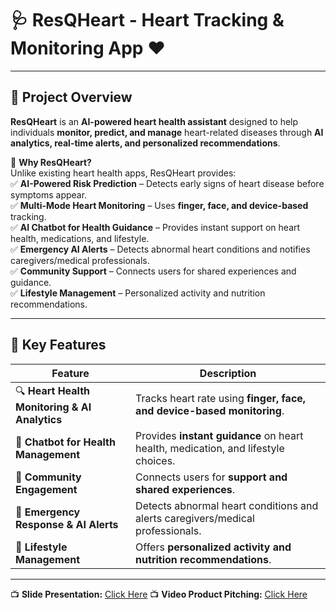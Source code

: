 # 🩺 ResQHeart - Heart Tracking & Monitoring App ❤️

---

## 🎯 **Project Overview**
**ResQHeart** is an **AI-powered heart health assistant** designed to help individuals **monitor, predict, and manage** heart-related diseases through **AI analytics, real-time alerts, and personalized recommendations**.  

🔹 **Why ResQHeart?**  
Unlike existing heart health apps, ResQHeart provides:  
✅ **AI-Powered Risk Prediction** – Detects early signs of heart disease before symptoms appear.  
✅ **Multi-Mode Heart Monitoring** – Uses **finger, face, and device-based** tracking.  
✅ **AI Chatbot for Health Guidance** – Provides instant support on heart health, medications, and lifestyle.  
✅ **Emergency AI Alerts** – Detects abnormal heart conditions and notifies caregivers/medical professionals.  
✅ **Community Support** – Connects users for shared experiences and guidance.  
✅ **Lifestyle Management** – Personalized activity and nutrition recommendations.

---

## 📲 **Key Features**
| Feature | Description |
|---------|------------|
| 🔍 **Heart Health Monitoring & AI Analytics** | Tracks heart rate using **finger, face, and device-based monitoring**. |
| 🤖 **Chatbot for Health Management** | Provides **instant guidance** on heart health, medication, and lifestyle choices. |
| 🏥 **Community Engagement** | Connects users for **support and shared experiences**. |
| 🚨 **Emergency Response & AI Alerts** | Detects abnormal heart conditions and alerts caregivers/medical professionals. |
| 🏃 **Lifestyle Management** | Offers **personalized activity and nutrition recommendations**. |

---
📺 **Slide Presentation:** [Click Here](https://www.canva.com/design/DAGiiHP5W0g/okMKSFFL_2sSAkrTbB2TFQ/edit)
📺 **Video Product Pitching:** [Click Here](https://youtu.be/M3LvnqfseHg?si=YsXL6B9IGU0cLgIw)
